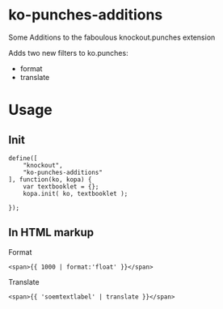 # ko-punches-additions
Some Additions to the faboulous knockout.punches extension

Adds two new filters to ko.punches:

- format
- translate

# Usage

## Init
	define([
		"knockout",
		"ko-punches-additions"
	], function(ko, kopa) {
		var textbooklet = {};
		kopa.init( ko, textbooklet );
	
	});

## In HTML markup
	
Format
	
	<span>{{ 1000 | format:'float' }}</span>

Translate

	<span>{{ 'soemtextlabel' | translate }}</span>

